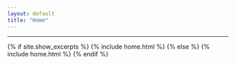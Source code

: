 ```yaml
---
layout: default
title: "Home"
---
```


---


{% if site.show_excerpts %}
  {% include home.html %}
{% else %}
  {% include home.html %}
{% endif %}
